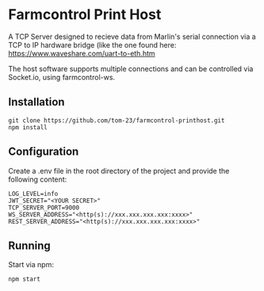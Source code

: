 # Farmcontrol Print Host

A TCP Server designed to recieve data from Marlin's serial connection via a TCP to IP hardware bridge (like the one found here: https://www.waveshare.com/uart-to-eth.htm

The host software supports multiple connections and can be controlled via Socket.io, using farmcontrol-ws.

## Installation

```
git clone https://github.com/tom-23/farmcontrol-printhost.git
npm install
```

## Configuration

Create a .env file in the root directory of the project and provide the following content:

```
LOG_LEVEL=info
JWT_SECRET="<YOUR SECRET>"
TCP_SERVER_PORT=9000
WS_SERVER_ADDRESS="<http(s)://xxx.xxx.xxx.xxx:xxxx>"
REST_SERVER_ADDRESS="<http(s)://xxx.xxx.xxx.xxx:xxxx>"
```

## Running

Start via npm:
```
npm start
```

